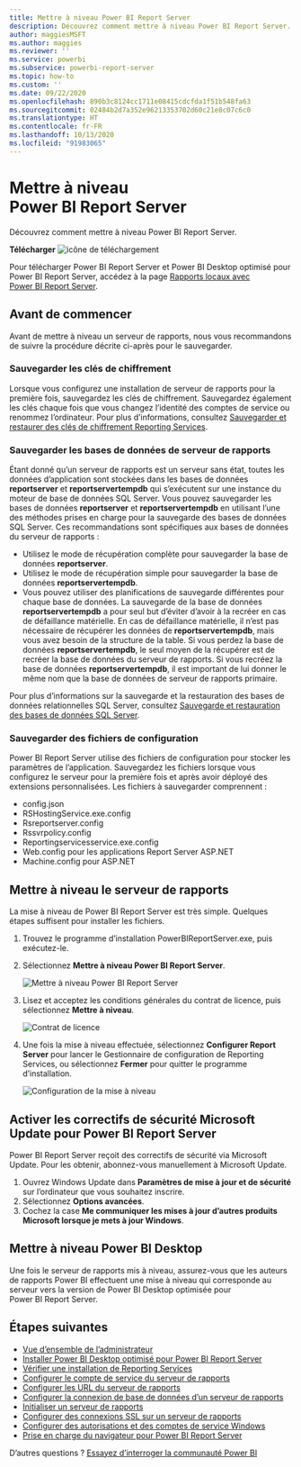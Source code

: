 ```yaml
---
title: Mettre à niveau Power BI Report Server
description: Découvrez comment mettre à niveau Power BI Report Server.
author: maggiesMSFT
ms.author: maggies
ms.reviewer: ''
ms.service: powerbi
ms.subservice: powerbi-report-server
ms.topic: how-to
ms.custom: ''
ms.date: 09/22/2020
ms.openlocfilehash: 890b3c8124cc1711e08415cdcfda1f51b548fa63
ms.sourcegitcommit: 02484b2d7a352e96213353702d60c21e8c07c6c0
ms.translationtype: HT
ms.contentlocale: fr-FR
ms.lasthandoff: 10/13/2020
ms.locfileid: "91983065"
---
```

# <a name="upgrade-power-bi-report-server"></a>Mettre à niveau Power BI Report Server

Découvrez comment mettre à niveau Power BI Report Server.

 **Télécharger** ![icône de téléchargement](media/upgrade/download.png "icône de téléchargement")

Pour télécharger Power BI Report Server et Power BI Desktop optimisé pour Power BI Report Server, accédez à la page [Rapports locaux avec Power BI Report Server](https://powerbi.microsoft.com/report-server/).

## <a name="before-you-begin"></a>Avant de commencer

Avant de mettre à niveau un serveur de rapports, nous vous recommandons de suivre la procédure décrite ci-après pour le sauvegarder.

### <a name="backing-up-the-encryption-keys"></a>Sauvegarder les clés de chiffrement

Lorsque vous configurez une installation de serveur de rapports pour la première fois, sauvegardez les clés de chiffrement. Sauvegardez également les clés chaque fois que vous changez l’identité des comptes de service ou renommez l’ordinateur. Pour plus d’informations, consultez [Sauvegarder et restaurer des clés de chiffrement Reporting Services](/sql/reporting-services/install-windows/ssrs-encryption-keys-back-up-and-restore-encryption-keys).

### <a name="backing-up-the-report-server-databases"></a>Sauvegarder les bases de données de serveur de rapports

Étant donné qu’un serveur de rapports est un serveur sans état, toutes les données d’application sont stockées dans les bases de données **reportserver** et **reportservertempdb** qui s’exécutent sur une instance du moteur de base de données SQL Server. Vous pouvez sauvegarder les bases de données **reportserver** et **reportservertempdb** en utilisant l’une des méthodes prises en charge pour la sauvegarde des bases de données SQL Server. Ces recommandations sont spécifiques aux bases de données du serveur de rapports :

* Utilisez le mode de récupération complète pour sauvegarder la base de données **reportserver**.
* Utilisez le mode de récupération simple pour sauvegarder la base de données **reportservertempdb**.
* Vous pouvez utiliser des planifications de sauvegarde différentes pour chaque base de données. La sauvegarde de la base de données **reportservertempdb** a pour seul but d’éviter d’avoir à la recréer en cas de défaillance matérielle. En cas de défaillance matérielle, il n’est pas nécessaire de récupérer les données de **reportservertempdb**, mais vous avez besoin de la structure de la table. Si vous perdez la base de données **reportservertempdb**, le seul moyen de la récupérer est de recréer la base de données du serveur de rapports. Si vous recréez la base de données **reportservertempdb**, il est important de lui donner le même nom que la base de données de serveur de rapports primaire.

Pour plus d’informations sur la sauvegarde et la restauration des bases de données relationnelles SQL Server, consultez [Sauvegarde et restauration des bases de données SQL Server](/sql/relational-databases/backup-restore/back-up-and-restore-of-sql-server-databases).

### <a name="backing-up-the-configuration-files"></a>Sauvegarder des fichiers de configuration

Power BI Report Server utilise des fichiers de configuration pour stocker les paramètres de l’application. Sauvegardez les fichiers lorsque vous configurez le serveur pour la première fois et après avoir déployé des extensions personnalisées. Les fichiers à sauvegarder comprennent :

* config.json
* RSHostingService.exe.config
* Rsreportserver.config
* Rssvrpolicy.config
* Reportingservicesservice.exe.config
* Web.config pour les applications Report Server ASP.NET
* Machine.config pour ASP.NET

## <a name="upgrade-the-report-server"></a>Mettre à niveau le serveur de rapports

La mise à niveau de Power BI Report Server est très simple. Quelques étapes suffisent pour installer les fichiers.

1. Trouvez le programme d’installation PowerBIReportServer.exe, puis exécutez-le.

2. Sélectionnez **Mettre à niveau Power BI Report Server**.

    ![Mettre à niveau Power BI Report Server](media/upgrade/reportserver-upgrade1.png "Mettre à niveau Power BI Report Server")

3. Lisez et acceptez les conditions générales du contrat de licence, puis sélectionnez **Mettre à niveau**.

    ![Contrat de licence](media/upgrade/reportserver-upgrade-eula.png "Contrat de licence")

4. Une fois la mise à niveau effectuée, sélectionnez **Configurer Report Server** pour lancer le Gestionnaire de configuration de Reporting Services, ou sélectionnez **Fermer** pour quitter le programme d’installation.

    ![Configuration de la mise à niveau](media/upgrade/reportserver-upgrade-configure.png)

## <a name="enable-microsoft-update-security-fixes-for-power-bi-report-server"></a>Activer les correctifs de sécurité Microsoft Update pour Power BI Report Server

Power BI Report Server reçoit des correctifs de sécurité via Microsoft Update. Pour les obtenir, abonnez-vous manuellement à Microsoft Update.

1.  Ouvrez Windows Update dans **Paramètres de mise à jour et de sécurité** sur l’ordinateur que vous souhaitez inscrire.
2.  Sélectionnez **Options avancées**.
3.  Cochez la case **Me communiquer les mises à jour d’autres produits Microsoft lorsque je mets à jour Windows**.

## <a name="upgrade-power-bi-desktop"></a>Mettre à niveau Power BI Desktop

Une fois le serveur de rapports mis à niveau, assurez-vous que les auteurs de rapports Power BI effectuent une mise à niveau qui corresponde au serveur vers la version de Power BI Desktop optimisée pour Power BI Report Server.

## <a name="next-steps"></a>Étapes suivantes

* [Vue d’ensemble de l’administrateur](admin-handbook-overview.md)  
* [Installer Power BI Desktop optimisé pour Power BI Report Server](install-powerbi-desktop.md)  
* [Vérifier une installation de Reporting Services](/sql/reporting-services/install-windows/verify-a-reporting-services-installation)  
* [Configurer le compte de service du serveur de rapports](/sql/reporting-services/install-windows/configure-the-report-server-service-account-ssrs-configuration-manager)  
* [Configurer les URL du serveur de rapports](/sql/reporting-services/install-windows/configure-report-server-urls-ssrs-configuration-manager)  
* [Configurer la connexion de base de données d’un serveur de rapports](/sql/reporting-services/install-windows/configure-a-report-server-database-connection-ssrs-configuration-manager)  
* [Initialiser un serveur de rapports](/sql/reporting-services/install-windows/ssrs-encryption-keys-initialize-a-report-server)  
* [Configurer des connexions SSL sur un serveur de rapports](/sql/reporting-services/security/configure-ssl-connections-on-a-native-mode-report-server)  
* [Configurer des autorisations et des comptes de service Windows](/sql/database-engine/configure-windows/configure-windows-service-accounts-and-permissions)  
* [Prise en charge du navigateur pour Power BI Report Server](browser-support.md)

D’autres questions ? [Essayez d’interroger la communauté Power BI](https://community.powerbi.com/)